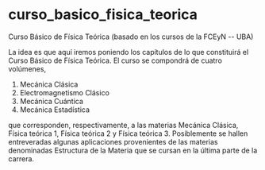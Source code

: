 # curso_basico_fisica_teorica
Curso Básico de Física Teórica (basado en los cursos de la FCEyN -- UBA)

La idea es que aquí iremos poniendo los capítulos de lo que constituirá el Curso Básico de Física Teórica.
El curso se compondrá de cuatro volúmenes,

1. Mecánica Clásica
2. Electromagnetismo Clásico
3. Mecánica Cuántica
4. Mecánica Estadística
 
que corresponden, respectivamente, a las materias Mecánica Clásica, Física teórica 1, Física teórica 2 y Física teórica 3. Posiblemente se hallen entreveradas algunas aplicaciones provenientes de las materias denominadas Estructura de la Materia que se cursan en la última parte de la carrera.

